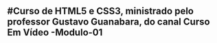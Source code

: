 ## #Curso de HTML5 e CSS3, ministrado pelo professor Gustavo Guanabara, do canal Curso Em Vídeo -Modulo-01
